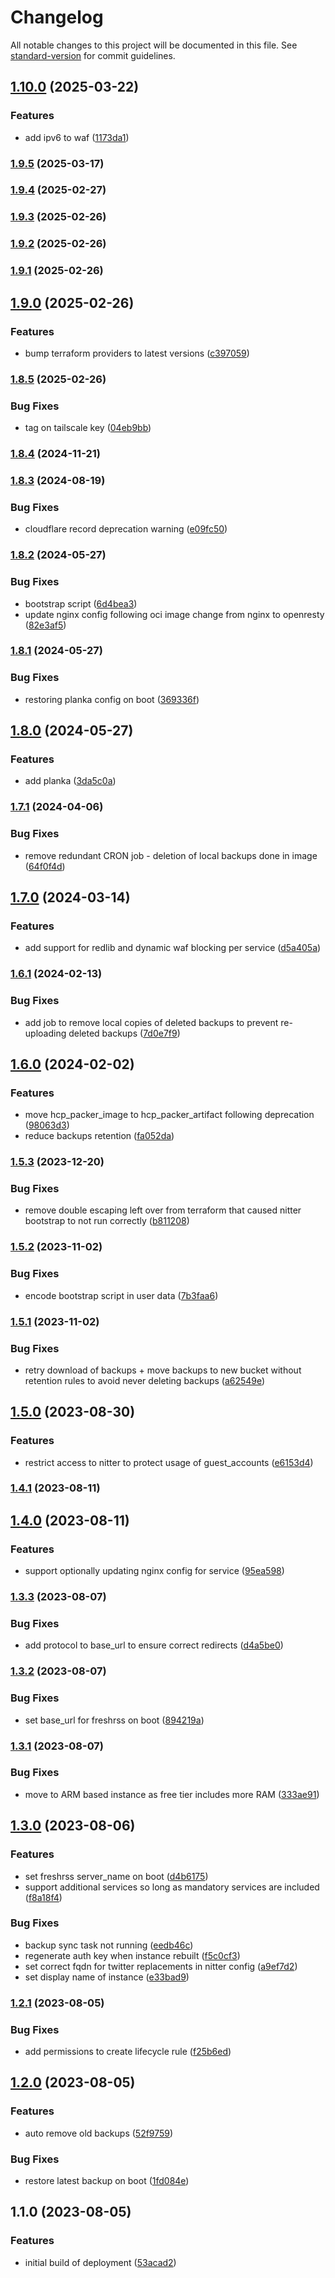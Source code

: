 # Changelog

All notable changes to this project will be documented in this file. See [standard-version](https://github.com/conventional-changelog/standard-version) for commit guidelines.

## [1.10.0](https://github.com/batinicaz/app-server/compare/v1.9.5...v1.10.0) (2025-03-22)


### Features

* add ipv6 to waf ([1173da1](https://github.com/batinicaz/app-server/commit/1173da1a31fee59664e110c1ce53383c000eaf7d))

### [1.9.5](https://github.com/batinicaz/app-server/compare/v1.9.4...v1.9.5) (2025-03-17)

### [1.9.4](https://github.com/batinicaz/freshrss/compare/v1.9.3...v1.9.4) (2025-02-27)

### [1.9.3](https://github.com/batinicaz/freshrss/compare/v1.9.2...v1.9.3) (2025-02-26)

### [1.9.2](https://github.com/batinicaz/freshrss/compare/v1.9.1...v1.9.2) (2025-02-26)

### [1.9.1](https://github.com/batinicaz/freshrss/compare/v1.9.0...v1.9.1) (2025-02-26)

## [1.9.0](https://github.com/batinicaz/freshrss/compare/v1.8.5...v1.9.0) (2025-02-26)


### Features

* bump terraform providers to latest versions ([c397059](https://github.com/batinicaz/freshrss/commit/c39705954c3ab5957ea2be1e0f031f7a99b12386))

### [1.8.5](https://github.com/batinicaz/freshrss/compare/v1.8.4...v1.8.5) (2025-02-26)


### Bug Fixes

* tag on tailscale key ([04eb9bb](https://github.com/batinicaz/freshrss/commit/04eb9bbce20968271f711225eb0ee2e24158bd92))

### [1.8.4](https://github.com/batinicaz/freshrss/compare/v1.8.3...v1.8.4) (2024-11-21)

### [1.8.3](https://github.com/batinicaz/freshrss/compare/v1.8.2...v1.8.3) (2024-08-19)


### Bug Fixes

* cloudflare record deprecation warning ([e09fc50](https://github.com/batinicaz/freshrss/commit/e09fc50491c0c96215c5733e7fceb33d75a069ff))

### [1.8.2](https://github.com/batinicaz/freshrss/compare/v1.8.1...v1.8.2) (2024-05-27)


### Bug Fixes

* bootstrap script ([6d4bea3](https://github.com/batinicaz/freshrss/commit/6d4bea35affdaca5e63feb0d97deec5220ed8231))
* update nginx config following oci image change from nginx to openresty ([82e3af5](https://github.com/batinicaz/freshrss/commit/82e3af52f1dfa055d76c309fda4c6e36a0ae36d7))

### [1.8.1](https://github.com/batinicaz/freshrss/compare/v1.8.0...v1.8.1) (2024-05-27)


### Bug Fixes

* restoring planka config on boot ([369336f](https://github.com/batinicaz/freshrss/commit/369336fbf25f2927bbc39f92412c557524deba00))

## [1.8.0](https://github.com/batinicaz/freshrss/compare/v1.7.1...v1.8.0) (2024-05-27)


### Features

* add planka ([3da5c0a](https://github.com/batinicaz/freshrss/commit/3da5c0a095eaafa503d3ee23f9c9dc138bf9e4b5))

### [1.7.1](https://github.com/batinicaz/freshrss/compare/v1.7.0...v1.7.1) (2024-04-06)


### Bug Fixes

* remove redundant CRON job - deletion of local backups done in image ([64f0f4d](https://github.com/batinicaz/freshrss/commit/64f0f4d55156ef5de36b91bf431489c923476b73))

## [1.7.0](https://github.com/batinicaz/freshrss/compare/v1.6.1...v1.7.0) (2024-03-14)


### Features

* add support for redlib and dynamic waf blocking per service ([d5a405a](https://github.com/batinicaz/freshrss/commit/d5a405a13e8ff7a97f60e2a3f8998ae6658b39f7))

### [1.6.1](https://github.com/batinicaz/freshrss/compare/v1.6.0...v1.6.1) (2024-02-13)


### Bug Fixes

* add job to remove local copies of deleted backups to prevent re-uploading deleted backups ([7d0e7f9](https://github.com/batinicaz/freshrss/commit/7d0e7f9368018ee3f79fef6c0072fb73d556947f))

## [1.6.0](https://github.com/batinicaz/freshrss/compare/v1.5.3...v1.6.0) (2024-02-02)


### Features

* move hcp_packer_image to hcp_packer_artifact following deprecation ([98063d3](https://github.com/batinicaz/freshrss/commit/98063d398b113dacdc684d2960e601077e494401))
* reduce backups retention ([fa052da](https://github.com/batinicaz/freshrss/commit/fa052da16a7a00c74c7ba0f120f5a61282e045f4))

### [1.5.3](https://github.com/batinicaz/freshrss/compare/v1.5.2...v1.5.3) (2023-12-20)


### Bug Fixes

* remove double escaping left over from terraform that caused nitter bootstrap to not run correctly ([b811208](https://github.com/batinicaz/freshrss/commit/b811208e19fd39d9c1b3408e54c832d7e239391f))

### [1.5.2](https://github.com/batinicaz/freshrss/compare/v1.5.1...v1.5.2) (2023-11-02)


### Bug Fixes

* encode bootstrap script in user data ([7b3faa6](https://github.com/batinicaz/freshrss/commit/7b3faa68c0cea33afff1810a67e7d3b515ff3412))

### [1.5.1](https://github.com/batinicaz/freshrss/compare/v1.5.0...v1.5.1) (2023-11-02)


### Bug Fixes

* retry download of backups + move backups to new bucket without retention rules to avoid never deleting backups ([a62549e](https://github.com/batinicaz/freshrss/commit/a62549ec5e4718bfa244234a0f34bfe80cb0af52))

## [1.5.0](https://github.com/batinicaz/freshrss/compare/v1.4.1...v1.5.0) (2023-08-30)


### Features

* restrict access to nitter to protect usage of guest_accounts ([e6153d4](https://github.com/batinicaz/freshrss/commit/e6153d42d4ff0e4db450654f82073501bc98a588))

### [1.4.1](https://github.com/batinicaz/freshrss/compare/v1.4.0...v1.4.1) (2023-08-11)

## [1.4.0](https://github.com/batinicaz/freshrss/compare/v1.3.3...v1.4.0) (2023-08-11)


### Features

* support optionally updating nginx config for service ([95ea598](https://github.com/batinicaz/freshrss/commit/95ea598e34272873c1314204269e38f43b7803fe))

### [1.3.3](https://github.com/batinicaz/freshrss/compare/v1.3.2...v1.3.3) (2023-08-07)


### Bug Fixes

* add protocol to base_url to ensure correct redirects ([d4a5be0](https://github.com/batinicaz/freshrss/commit/d4a5be00871699653de602d2e3e458e3166d952e))

### [1.3.2](https://github.com/batinicaz/freshrss/compare/v1.3.1...v1.3.2) (2023-08-07)


### Bug Fixes

* set base_url for freshrss on boot ([894219a](https://github.com/batinicaz/freshrss/commit/894219a3785e225dfe1b3e27b7461273f2104ffc))

### [1.3.1](https://github.com/batinicaz/freshrss/compare/v1.3.0...v1.3.1) (2023-08-07)


### Bug Fixes

* move to ARM based instance as free tier includes more RAM ([333ae91](https://github.com/batinicaz/freshrss/commit/333ae911d63f9b032d9c74fe2c5a6adc96970af9))

## [1.3.0](https://github.com/batinicaz/freshrss/compare/v1.2.1...v1.3.0) (2023-08-06)


### Features

* set freshrss server_name on boot ([d4b6175](https://github.com/batinicaz/freshrss/commit/d4b6175e234eab2036bc4734972168b5972f1880))
* support additional services so long as mandatory services are included ([f8a18f4](https://github.com/batinicaz/freshrss/commit/f8a18f4e7c0aeff80595db9028ebfdcfe6c2b692))


### Bug Fixes

* backup sync task not running ([eedb46c](https://github.com/batinicaz/freshrss/commit/eedb46cbcfbb51730f37c2f3f2a3d9993cd9018d))
* regenerate auth key when instance rebuilt ([f5c0cf3](https://github.com/batinicaz/freshrss/commit/f5c0cf32c09c4ed59978aef01f061207bd8476b0))
* set correct fqdn for twitter replacements in nitter config ([a9ef7d2](https://github.com/batinicaz/freshrss/commit/a9ef7d27489ff197cf08ddc71f537547ef28222c))
* set display name of instance ([e33bad9](https://github.com/batinicaz/freshrss/commit/e33bad94e91d380f432bdb5dff9d31026e69506e))

### [1.2.1](https://github.com/batinicaz/freshrss/compare/v1.2.0...v1.2.1) (2023-08-05)


### Bug Fixes

* add permissions to create lifecycle rule ([f25b6ed](https://github.com/batinicaz/freshrss/commit/f25b6eda39360c2420feb82ab2df57704ae06982))

## [1.2.0](https://github.com/batinicaz/freshrss/compare/v1.1.0...v1.2.0) (2023-08-05)


### Features

* auto remove old backups ([52f9759](https://github.com/batinicaz/freshrss/commit/52f97596d3709c5e82d2a70cf3f0cadc8ced0915))


### Bug Fixes

* restore latest backup on boot ([1fd084e](https://github.com/batinicaz/freshrss/commit/1fd084e3178370217f1bf1fa1e14c20f9c814cba))

## 1.1.0 (2023-08-05)


### Features

* initial build of deployment ([53acad2](https://github.com/batinicaz/freshrss/commit/53acad24c051151a307b4019156a63560b37cfeb))
